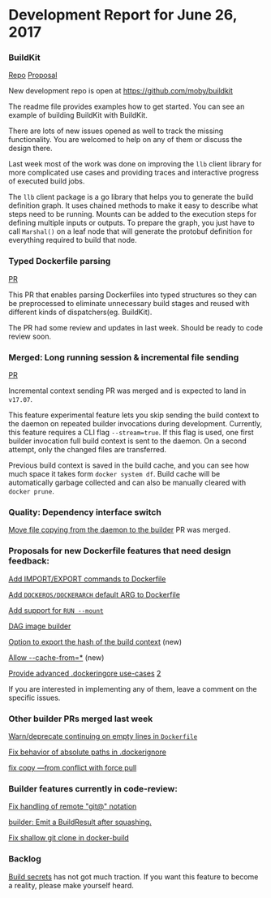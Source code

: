 # Development Report for June 26, 2017


### BuildKit

[Repo](https://github.com/moby/buildkit)
[Proposal](https://github.com/helmutkemper/moby/issues/32925)

New development repo is open at https://github.com/moby/buildkit

The readme file provides examples how to get started. You can see an example of building BuildKit with BuildKit.

There are lots of new issues opened as well to track the missing functionality. You are welcomed to help on any of them or discuss the design there.

Last week most of the work was done on improving the `llb` client library for more complicated use cases and providing traces and interactive progress of executed build jobs.

The `llb` client package is a go library that helps you to generate the build definition graph. It uses chained methods to make it easy to describe what steps need to be running. Mounts can be added to the execution steps for defining multiple inputs or outputs. To prepare the graph, you just have to call `Marshal()` on a leaf node that will generate the protobuf definition for everything required to build that node.

### Typed Dockerfile parsing

[PR](https://github.com/helmutkemper/moby/pull/33492)

This PR that enables parsing Dockerfiles into typed structures so they can be preprocessed to eliminate unnecessary build stages and reused with different kinds of dispatchers(eg. BuildKit).

The PR had some review and updates in last week. Should be ready to code review soon.

### Merged: Long running session & incremental file sending

[PR](https://github.com/helmutkemper/moby/pull/32677) 

Incremental context sending PR was merged and is expected to land in `v17.07`.

This feature experimental feature lets you skip sending the build context to the daemon on repeated builder invocations during development. Currently, this feature requires a CLI flag `--stream=true`. If this flag is used, one first builder invocation full build context is sent to the daemon. On a second attempt, only the changed files are transferred.

Previous build context is saved in the build cache, and you can see how much space it takes form `docker system df`. Build cache will be automatically garbage collected and can also be manually cleared with `docker prune`.

### Quality: Dependency interface switch

[Move file copying from the daemon to the builder](https://github.com/helmutkemper/moby/pull/33454) PR was merged.


### Proposals for new Dockerfile features that need design feedback:

[Add IMPORT/EXPORT commands to Dockerfile](https://github.com/helmutkemper/moby/issues/32100)

[Add `DOCKEROS/DOCKERARCH` default ARG to Dockerfile](https://github.com/helmutkemper/moby/issues/32487)

[Add support for `RUN --mount`](https://github.com/helmutkemper/moby/issues/32507)

[DAG image builder](https://github.com/helmutkemper/moby/issues/32550)

[Option to export the hash of the build context](https://github.com/helmutkemper/moby/issues/32963) (new)

[Allow --cache-from=*](https://github.com/helmutkemper/moby/issues/33002#issuecomment-299041162) (new)

[Provide advanced .dockeringore use-cases](https://github.com/helmutkemper/moby/issues/12886) [2](https://github.com/helmutkemper/moby/issues/12886#issuecomment-306247989)

If you are interested in implementing any of them, leave a comment on the specific issues.

### Other builder PRs merged last week

[Warn/deprecate continuing on empty lines in `Dockerfile`](https://github.com/helmutkemper/moby/pull/29161)

[Fix behavior of absolute paths in .dockerignore](https://github.com/helmutkemper/moby/pull/32088)

[fix copy —from conflict with force pull](https://github.com/helmutkemper/moby/pull/33735)

### Builder features currently in code-review:

[Fix handling of remote "git@" notation](https://github.com/helmutkemper/moby/pull/33696)

[builder: Emit a BuildResult after squashing.](https://github.com/helmutkemper/moby/pull/33824)

[Fix shallow git clone in docker-build](https://github.com/helmutkemper/moby/pull/33704)

### Backlog

[Build secrets](https://github.com/helmutkemper/moby/issues/33343) has not got much traction. If you want this feature to become a reality, please make yourself heard.